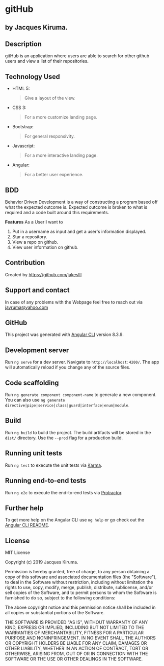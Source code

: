 # gitHub
## by Jacques Kiruma.
## Description
gitHub is an application where users are able to search for other github users and view a list of their repositories.

## Technology Used
- HTML 5:
    > Give a layout of the view.
- CSS 3:
    > For a more customize landing page.
- Bootstrap:
    > For general responsivity.
- Javascript:
    > For a more interactive landing page.
- Angular:
    >For a better user experience.

## BDD
Behavior Driven Development is a way of constructing a program based off what the expected outcome is. Expected outcome is broken to what is required and a code built around this requirements.

**Features**
As a User I want to

1. Put in a username as input and get a user's information displayed.
2. Star a repository.
3. View a repo on github.
4. View user information on github.


## Contribution
Created by https://github.com/jakesIII

## Support and contact
In case of any problems with the Webpage feel free to reach out via jayruma@yahoo.com

## GitHub

This project was generated with [Angular CLI](https://github.com/angular/angular-cli) version 8.3.9.

## Development server

Run `ng serve` for a dev server. Navigate to `http://localhost:4200/`. The app will automatically reload if you change any of the source files.

## Code scaffolding

Run `ng generate component component-name` to generate a new component. You can also use `ng generate directive|pipe|service|class|guard|interface|enum|module`.

## Build

Run `ng build` to build the project. The build artifacts will be stored in the `dist/` directory. Use the `--prod` flag for a production build.

## Running unit tests

Run `ng test` to execute the unit tests via [Karma](https://karma-runner.github.io).

## Running end-to-end tests

Run `ng e2e` to execute the end-to-end tests via [Protractor](http://www.protractortest.org/).

## Further help

To get more help on the Angular CLI use `ng help` or go check out the [Angular CLI README](https://github.com/angular/angular-cli/blob/master/README.md).

## License
MIT License

Copyright (c) 2019 Jacques Kiruma.

Permission is hereby granted, free of charge, to any person obtaining a copy
of this software and associated documentation files (the "Software"), to deal
in the Software without restriction, including without limitation the rights
to use, copy, modify, merge, publish, distribute, sublicense, and/or sell
copies of the Software, and to permit persons to whom the Software is
furnished to do so, subject to the following conditions:

The above copyright notice and this permission notice shall be included in all
copies or substantial portions of the Software.

THE SOFTWARE IS PROVIDED "AS IS", WITHOUT WARRANTY OF ANY KIND, EXPRESS OR
IMPLIED, INCLUDING BUT NOT LIMITED TO THE WARRANTIES OF MERCHANTABILITY,
FITNESS FOR A PARTICULAR PURPOSE AND NONINFRINGEMENT. IN NO EVENT SHALL THE
AUTHORS OR COPYRIGHT HOLDERS BE LIABLE FOR ANY CLAIM, DAMAGES OR OTHER
LIABILITY, WHETHER IN AN ACTION OF CONTRACT, TORT OR OTHERWISE, ARISING FROM,
OUT OF OR IN CONNECTION WITH THE SOFTWARE OR THE USE OR OTHER DEALINGS IN THE
SOFTWARE.

